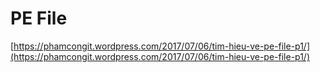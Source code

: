# PE File

[https://phamcongit.wordpress.com/2017/07/06/tim-hieu-ve-pe-file-p1/](https://phamcongit.wordpress.com/2017/07/06/tim-hieu-ve-pe-file-p1/)

